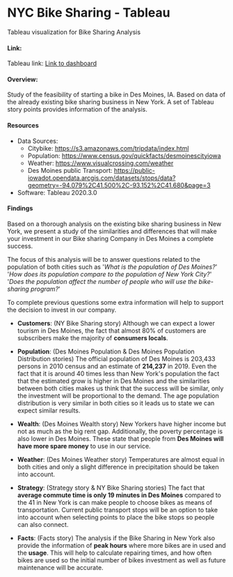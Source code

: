 # NYC Bike Sharing - Tableau
Tableau visualization for Bike Sharing Analysis

#### Link:
Tableau link: [Link to dashboard](https://public.tableau.com/profile/ines7558#!/vizhome/citiBikes_15994290590920/DesMoinesStoryChallenge?publish=yes)
#### Overview:

Study of the feasibility of starting a bike in Des Moines, IA. Based on data of the already existing bike sharing business in New York. A set of Tableau story points provides information of the analysis.

#### Resources
* Data Sources:
  - Citybike: https://s3.amazonaws.com/tripdata/index.html
  - Population: https://www.census.gov/quickfacts/desmoinescityiowa
  - Weather: https://www.visualcrossing.com/weather
  - Des Moines public Transport: https://public-iowadot.opendata.arcgis.com/datasets/stops/data?geometry=-94.079%2C41.500%2C-93.152%2C41.680&page=3
* Software: Tableau 2020.3.0

#### Findings

Based on a thorough analysis on the existing bike sharing business in New York, we present a study of the similarities and differences that will make your investment in our Bike sharing Company in Des Moines a complete success.

The focus of this analysis will be to answer questions related to the population of both cities such as '_What is the population of Des Moines?_' '_How does its population compare to the population of New York City?_' '_Does the population affect the number of people who will use the bike-sharing program?_'

To complete previous questions some extra information will help to support the decision to invest in our company.

* **Customers**:
 (NY Bike Sharing story)
Although we can expect a lower tourism in Des Moines, the fact that almost 80% of customers are subscribers make the majority of **consumers locals**.

* **Population**: 
 (Des Moines Population & Des Moines Population Distribution stories)
The official population of Des Moines is 203,433 persons in 2010 census and an estimate of **214,237** in 2019. Even the fact that it is around 40 times less than New York's population the fact that the estimated grow is higher in Des Moines and the similarities between both cities makes us think that the success will be similar, only the investment will be proportional to the demand.
The age population distribution is very similar in both cities so it leads us to state we can expect similar results. 

* **Wealth**:
 (Des Moines Wealth story)
New Yorkers have higher income but not as much as the big rent gap. Additionally, the poverty percentage is also lower in Des Moines. These state that people from **Des Moines will have more spare money** to use in our service. 

* **Weather**:
  (Des Moines Weather story)
Temperatures are almost equal in both cities and only a slight difference in precipitation should be taken into account.

* **Strategy**:
(Strategy story & NY Bike Sharing stories)
The fact that **average commute time is only 19 minutes in Des Moines** compared to the 41 in New York is can make people to choose bikes as means of transportation. Current public transport stops will be an option to take into account when selecting points to place the bike stops so people can also connect.

* **Facts**:
  (Facts story)
The analysis if the Bike Sharing in New York also provide the information of **peak hours** where more bikes are in used and the **usage**. This will help to calculate repairing times, and how often bikes are used so the initial number of bikes investment as well as future maintenance will be accurate.
